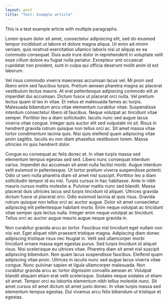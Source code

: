 ```yaml
---
layout: post
title: "Test: Example article"
---
```


This is a test example article with multiple paragraphs.

Lorem ipsum dolor sit amet, consectetur adipisicing elit, sed do eiusmod tempor incididunt ut labore et dolore magna aliqua. Ut enim ad minim veniam, quis nostrud exercitation ullamco laboris nisi ut aliquip ex ea commodo consequat. Duis aute irure dolor in reprehenderit in voluptate velit esse cillum dolore eu fugiat nulla pariatur. Excepteur sint occaecat cupidatat non proident, sunt in culpa qui officia deserunt mollit anim id est laborum.

Vel risus commodo viverra maecenas accumsan lacus vel. Mi proin sed libero enim sed faucibus turpis. Pretium aenean pharetra magna ac placerat vestibulum lectus mauris. At erat pellentesque adipiscing commodo elit at imperdiet dui accumsan. Dictum fusce ut placerat orci nulla. Vel pretium lectus quam id leo in vitae. Et netus et malesuada fames ac turpis. Malesuada bibendum arcu vitae elementum curabitur vitae. Suspendisse interdum consectetur libero id faucibus. Neque volutpat ac tincidunt vitae semper. Porttitor leo a diam sollicitudin. Iaculis nunc sed augue lacus viverra vitae congue. Integer quis auctor elit sed vulputate mi sit. Risus in hendrerit gravida rutrum quisque non tellus orci ac. Sit amet massa vitae tortor condimentum lacinia quis. Nisi quis eleifend quam adipiscing vitae proin sagittis. Iaculis eu non diam phasellus vestibulum lorem. Massa ultricies mi quis hendrerit dolor.

Congue eu consequat ac felis donec et. In vitae turpis massa sed elementum tempus egestas sed sed. Libero nunc consequat interdum varius. Imperdiet dui accumsan sit amet nulla facilisi morbi. Augue interdum velit euismod in pellentesque. Ut tortor pretium viverra suspendisse potenti. Odio ut sem nulla pharetra diam sit amet nisl suscipit. Porttitor leo a diam sollicitudin tempor id eu nisl. Turpis cursus in hac habitasse. Ante in nibh mauris cursus mattis molestie a. Pulvinar mattis nunc sed blandit. Massa placerat duis ultricies lacus sed turpis tincidunt id aliquet. Ultrices gravida dictum fusce ut placerat orci. Odio euismod lacinia at quis risus. Gravida rutrum quisque non tellus orci ac auctor augue. Dolor sit amet consectetur adipiscing elit pellentesque habitant morbi. Enim neque volutpat ac tincidunt vitae semper quis lectus nulla. Integer enim neque volutpat ac tincidunt. Tellus orci ac auctor augue mauris augue neque gravida in.

Non curabitur gravida arcu ac tortor. Faucibus nisl tincidunt eget nullam non nisi est. Eget aliquet nibh praesent tristique magna. Adipiscing diam donec adipiscing tristique risus nec feugiat in. Velit sed ullamcorper morbi tincidunt ornare massa eget egestas purus. Sed turpis tincidunt id aliquet risus. Nisi scelerisque eu ultrices vitae. Pharetra diam sit amet nisl suscipit adipiscing bibendum. Non quam lacus suspendisse faucibus. Eleifend quam adipiscing vitae proin. Ultrices in iaculis nunc sed augue lacus viverra vitae congue. Nunc pulvinar sapien et ligula ullamcorper malesuada. Non curabitur gravida arcu ac tortor dignissim convallis aenean et. Volutpat blandit aliquam etiam erat velit scelerisque. Sodales neque sodales ut etiam sit amet. Tempor orci eu lobortis elementum nibh tellus molestie nunc. Sit amet cursus sit amet dictum sit amet justo donec. In vitae turpis massa sed elementum tempus egestas. Dui vivamus arcu felis bibendum ut tristique et egestas.
